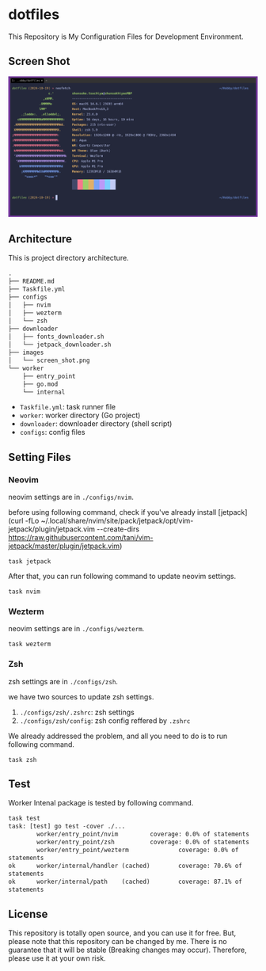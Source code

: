 # dotfiles
This Repository is My Configuration Files for Development Environment.

## Screen Shot

![screen shot](./images/screen_shot.png)

## Architecture

This is project directory architecture.

```shell
.
├── README.md
├── Taskfile.yml
├── configs
│   ├── nvim
│   ├── wezterm
│   └── zsh
├── downloader
│   ├── fonts_downloader.sh
│   └── jetpack_downloader.sh
├── images
│   └── screen_shot.png
└── worker
    ├── entry_point
    ├── go.mod
    └── internal
```

- `Taskfile.yml`: task runner file
- `worker`: worker directory (Go project)
- `downloader`: downloader directory (shell script)
- `configs`: config files

## Setting Files

### Neovim
neovim settings are in `./configs/nvim`.

before using following command, check if you've already install [jetpack](curl -fLo ~/.local/share/nvim/site/pack/jetpack/opt/vim-jetpack/plugin/jetpack.vim --create-dirs https://raw.githubusercontent.com/tani/vim-jetpack/master/plugin/jetpack.vim)

```shell
task jetpack
```

After that, you can run following command to update neovim settings.

```shell
task nvim
```

### Wezterm
neovim settings are in `./configs/wezterm`.

```shell
task wezterm
```

### Zsh
zsh settings are in `./configs/zsh`.

we have two sources to update zsh settings.

1. `./configs/zsh/.zshrc`: zsh settings
2. `./configs/zsh/config`: zsh config reffered by `.zshrc`

We already addressed the problem, and all you need to do is to run following command.

```shell
task zsh
```

## Test

Worker Intenal package is tested by following command.

```shell
task test
task: [test] go test -cover ./...
        worker/entry_point/nvim         coverage: 0.0% of statements
        worker/entry_point/zsh          coverage: 0.0% of statements
        worker/entry_point/wezterm              coverage: 0.0% of statements
ok      worker/internal/handler (cached)        coverage: 70.6% of statements
ok      worker/internal/path    (cached)        coverage: 87.1% of statements
```

## License

This repository is totally open source, and you can use it for free. But, please note that this repository can be changed by me. There is no guarantee that it will be stable (Breaking changes may occur). Therefore, please use it at your own risk.

